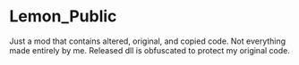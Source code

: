 # Lemon_Public
Just a mod that contains altered, original, and copied code. Not everything made entirely by me.
Released dll is obfuscated to protect my original code.
